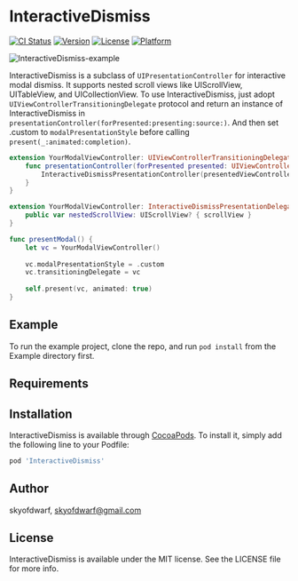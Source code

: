 # InteractiveDismiss

[![CI Status](https://img.shields.io/travis/skyofdwarf/InteractiveDismiss.svg?style=flat)](https://travis-ci.org/skyofdwarf/InteractiveDismiss)
[![Version](https://img.shields.io/cocoapods/v/InteractiveDismiss.svg?style=flat)](https://cocoapods.org/pods/InteractiveDismiss)
[![License](https://img.shields.io/cocoapods/l/InteractiveDismiss.svg?style=flat)](https://cocoapods.org/pods/InteractiveDismiss)
[![Platform](https://img.shields.io/cocoapods/p/InteractiveDismiss.svg?style=flat)](https://cocoapods.org/pods/InteractiveDismiss)


![InteractiveDismiss-example](./example.gif)


InteractiveDismiss is a subclass of `UIPresentationController` for interactive modal dismiss.
It supports nested scroll views like UIScrollView, UITableView, and UICollectionView.
To use InteractiveDismiss, just adopt `UIViewControllerTransitioningDelegate` protocol and return an instance of InteractiveDismiss in `presentationController(forPresented:presenting:source:)`.
And then set .custom to `modalPresentationStyle` before calling `present(_:animated:completion)`.

```swift
extension YourModalViewController: UIViewControllerTransitioningDelegate {
    func presentationController(forPresented presented: UIViewController, presenting: UIViewController?, source: UIViewController) -> UIPresentationController? {
        InteractiveDismissPresentationController(presentedViewController: presented, presenting: presenting)
    }
}

extension YourModalViewController: InteractiveDismissPresentationDelegate {
    public var nestedScrollView: UIScrollView? { scrollView }
}

func presentModal() {
    let vc = YourModalViewController()
    
    vc.modalPresentationStyle = .custom
    vc.transitioningDelegate = vc
    
    self.present(vc, animated: true)
}
```

## Example

To run the example project, clone the repo, and run `pod install` from the Example directory first.

## Requirements

## Installation

InteractiveDismiss is available through [CocoaPods](https://cocoapods.org). To install
it, simply add the following line to your Podfile:

```ruby
pod 'InteractiveDismiss'
```

## Author

skyofdwarf, skyofdwarf@gmail.com

## License

InteractiveDismiss is available under the MIT license. See the LICENSE file for more info.
